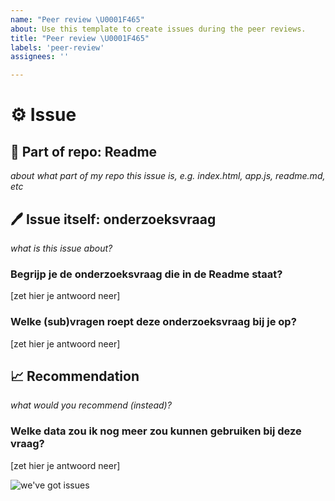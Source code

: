 ```yaml
---
name: "Peer review \U0001F465"
about: Use this template to create issues during the peer reviews.
title: "Peer review \U0001F465"
labels: 'peer-review'
assignees: ''

---
```


# ⚙️ Issue
## 📁 Part of repo: Readme
_about what part of my repo this issue is, e.g. index.html, app.js, readme.md, etc_

## 🖊️ Issue itself: onderzoeksvraag
_what is this issue about?_
### Begrijp je de onderzoeksvraag die in de Readme staat?   
[zet hier je antwoord neer]

### Welke (sub)vragen roept deze onderzoeksvraag bij je op?
[zet hier je antwoord neer]

## 📈 Recommendation
_what would you recommend (instead)?_
### Welke data zou ik nog meer zou kunnen gebruiken bij deze vraag?
[zet hier je antwoord neer]


![we've got issues](https://media.giphy.com/media/4Mni3cxTuKHDi/giphy.gif)
